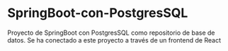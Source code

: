 # SpringBoot-con-PostgresSQL
Proyecto de SpringBoot con PostgresSQL como repositorio de base de datos. Se ha conectado a este proyecto a través de un frontend de React
